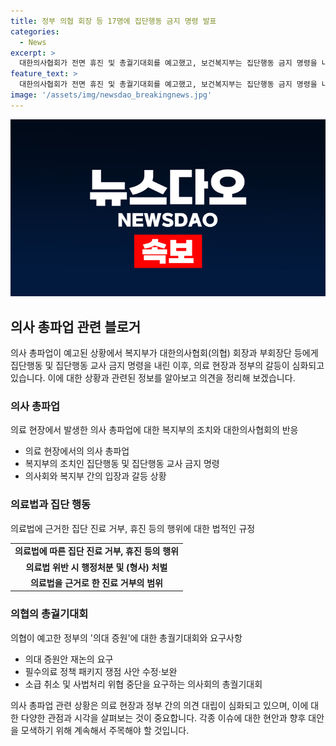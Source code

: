 ```yaml
---
title: 정부 의협 회장 등 17명에 집단행동 금지 명령 발표
categories:
  - News
excerpt: >
  대한의사협회가 전면 휴진 및 총궐기대회를 예고했고, 보건복지부는 집단행동 금지 명령을 내렸다. 의료기관의 집단 진료 거부나 휴진은 국민 건강을 위협하는 불법 행위로 간주되며 관련법에 따른 처벌을 받을 수 있다. 의협은 정부의 의대 증원 정책을 비판하고, 필수의료 정책 등을 요구하는 총궐기대회를 개최할 예정이다.
feature_text: >
  대한의사협회가 전면 휴진 및 총궐기대회를 예고했고, 보건복지부는 집단행동 금지 명령을 내렸다. 의료기관의 집단 진료 거부나 휴진은 국민 건강을 위협하는 불법 행위로 간주되며 관련법에 따른 처벌을 받을 수 있다. 의협은 정부의 의대 증원 정책을 비판하고, 필수의료 정책 등을 요구하는 총궐기대회를 개최할 예정이다.
image: '/assets/img/newsdao_breakingnews.jpg'
---
```


<p><img src="/assets/img/newsdao_breakingnews.jpg" alt="pcversion 속보" /></p>

<h2 data-ke-size="size26">의사 총파업 관련 블로거</h2>

<p data-ke-size="size16">의사 총파업이 예고된 상황에서 복지부가 대한의사협회(의협) 회장과 부회장단 등에게 집단행동 및 집단행동 교사 금지 명령을 내린 이후, 의료 현장과 정부의 갈등이 심화되고 있습니다. 이에 대한 상황과 관련된 정보를 알아보고 의견을 정리해 보겠습니다.</p>

<h3>의사 총파업</h3>

<p data-ke-size="size16">의료 현장에서 발생한 의사 총파업에 대한 복지부의 조치와 대한의사협회의 반응</p>

<ul>
  <li>의료 현장에서의 의사 총파업</li>
  <li>복지부의 조치인 집단행동 및 집단행동 교사 금지 명령</li>
  <li>의사회와 복지부 간의 입장과 갈등 상황</li>
</ul>

<h3>의료법과 집단 행동</h3>

<p data-ke-size="size16">의료법에 근거한 집단 진료 거부, 휴진 등의 행위에 대한 법적인 규정</p>

<table>
  <tr>
    <td style="text-align: center; height: 17px;"><b>의료법에 따른 집단 진료 거부, 휴진 등의 행위</b></td>
  </tr>
  <tr>
    <td style="text-align: center; height: 17px;"><b>의료법 위반 시 행정처분 및 (형사) 처벌</b></td>
  </tr>
  <tr>
    <td style="text-align: center; height: 17px;"><b>의료법을 근거로 한 진료 거부의 범위</b></td>
  </tr>
</table>

<h3>의협의 총궐기대회</h3>

<p data-ke-size="size16">의협이 예고한 정부의 '의대 증원'에 대한 총궐기대회와 요구사항</p>

<ul>
  <li>의대 증원안 재논의 요구</li>
  <li>필수의료 정책 패키지 쟁점 사안 수정·보완</li>
  <li>소급 취소 및 사법처리 위협 중단을 요구하는 의사회의 총궐기대회</li>
</ul>

<p data-ke-size="size16">의사 총파업 관련 상황은 의료 현장과 정부 간의 의견 대립이 심화되고 있으며, 이에 대한 다양한 관점과 시각을 살펴보는 것이 중요합니다. 각종 이슈에 대한 현안과 향후 대안을 모색하기 위해 계속해서 주목해야 할 것입니다.</p>

